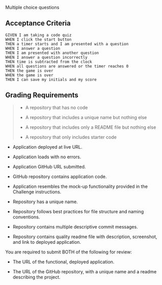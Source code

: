 Multiple choice questions
## Acceptance Criteria

```
GIVEN I am taking a code quiz
WHEN I click the start button
THEN a timer starts and I am presented with a question
WHEN I answer a question
THEN I am presented with another question
WHEN I answer a question incorrectly
THEN time is subtracted from the clock
WHEN all questions are answered or the timer reaches 0
THEN the game is over
WHEN the game is over
THEN I can save my initials and my score
```

## Grading Requirements
>
> * A repository that has no code
>
> * A repository that includes a unique name but nothing else
>
> * A repository that includes only a README file but nothing else
>
> * A repository that only includes starter code


* Application deployed at live URL.

* Application loads with no errors.

* Application GitHub URL submitted.

* GitHub repository contains application code.


* Application resembles the mock-up functionality provided in the Challenge instructions.

* Repository has a unique name.

* Repository follows best practices for file structure and naming conventions.

* Repository contains multiple descriptive commit messages.

* Repository contains quality readme file with description, screenshot, and link to deployed application.

You are required to submit BOTH of the following for review:

* The URL of the functional, deployed application.

* The URL of the GitHub repository, with a unique name and a readme describing the project.

